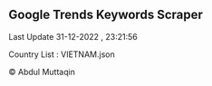 

## Google Trends Keywords Scraper 
 
Last Update 31-12-2022 , 23:21:56

Country List :
VIETNAM.json



© Abdul Muttaqin 
